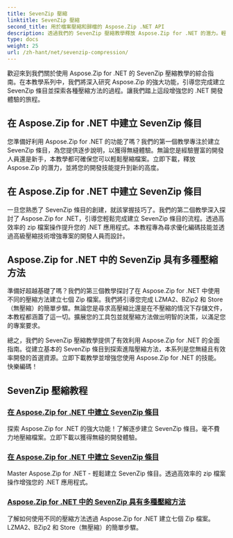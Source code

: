 ```yaml
---
title: SevenZip 壓縮
linktitle: SevenZip 壓縮
second_title: 用於檔案壓縮和歸檔的 Aspose.Zip .NET API
description: 透過我們的 SevenZip 壓縮教學釋放 Aspose.Zip for .NET 的潛力。輕鬆建立 SevenZip 條目並探索各種壓縮方法。
type: docs
weight: 25
url: /zh-hant/net/sevenzip-compression/
---
```



歡迎來到我們關於使用 Aspose.Zip for .NET 的 SevenZip 壓縮教學的綜合指南。在本教學系列中，我們將深入研究 Aspose.Zip 的強大功能，引導您完成建立 SevenZip 條目並探索各種壓縮方法的過程。讓我們踏上這段增強您的 .NET 開發體驗的旅程。

## 在 Aspose.Zip for .NET 中建立 SevenZip 條目

您準備好利用 Aspose.Zip for .NET 的功能了嗎？我們的第一個教學專注於建立 SevenZip 條目，為您提供逐步說明，以獲得無縫體驗。無論您是經驗豐富的開發人員還是新手，本教學都可確保您可以輕鬆壓縮檔案。立即下載，釋放 Aspose.Zip 的潛力，並將您的開發技能提升到新的高度。

## 在 Aspose.Zip for .NET 中建立 SevenZip 條目

一旦您熟悉了 SevenZip 條目的創建，就該掌握技巧了。我們的第二個教學深入探討了 Aspose.Zip for .NET，引導您輕鬆完成建立 SevenZip 條目的流程。透過高效率的 zip 檔案操作提升您的 .NET 應用程式。本教程專為尋求優化編碼技能並透過高級壓縮技術增強專案的開發人員而設計。

## Aspose.Zip for .NET 中的 SevenZip 具有多種壓縮方法

準備好超越基礎了嗎？我們的第三個教學探討了在 Aspose.Zip for .NET 中使用不同的壓縮方法建立七個 Zip 檔案。我們將引導您完成 LZMA2、BZip2 和 Store（無壓縮）的簡單步驟。無論您是尋求高壓縮比還是在不壓縮的情況下存儲文件，本教程都涵蓋了這一切。擴展您的工具包並就壓縮方法做出明智的決策，以滿足您的專案要求。

總之，我們的 SevenZip 壓縮教學提供了有效利用 Aspose.Zip for .NET 的全面指南。從建立基本的 SevenZip 條目到探索進階壓縮方法，本系列是您無縫且有效率開發的首選資源。立即下載教學並增強您使用 Aspose.Zip for .NET 的技能。快樂編碼！
## SevenZip 壓縮教程
### [在 Aspose.Zip for .NET 中建立 SevenZip 條目](./create-sevenzip-entries/)
探索 Aspose.Zip for .NET 的強大功能！了解逐步建立 SevenZip 條目。毫不費力地壓縮檔案。立即下載以獲得無縫的開發體驗。
### [在 Aspose.Zip for .NET 中建立 SevenZip 條目](./create-sevenzip-entry/)
Master Aspose.Zip for .NET - 輕鬆建立 SevenZip 條目。透過高效率的 zip 檔案操作增強您的 .NET 應用程式。
### [Aspose.Zip for .NET 中的 SevenZip 具有多種壓縮方法](./sevenzip-various-compression-methods/)
了解如何使用不同的壓縮方法透過 Aspose.Zip for .NET 建立七個 Zip 檔案。 LZMA2、BZip2 和 Store（無壓縮）的簡單步驟。